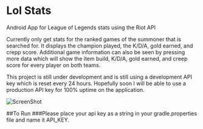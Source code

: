 # Lol Stats
Android App for League of Legends stats using the Riot API

Currently only get stats for the ranked games of the summoner that is searched for.  It displays the champion played, the K/D/A, gold earned, and crepp score.  Additional game information can also be seen by pressing more data which will show the item build, K/D/A, gold earned, and creep score for every player on both teams.

This project is still under development and is still using a development API key which is reset every 24 hours.  Hopefully soon I will be able to use a production API key for 100% uptime on the application.


![ScreenShot](https://raw.github.com/soaresb/LolStats/master/demoPicture.png)


##To Run
###Please place your api key as a string in your gradle.properties file and name it API_KEY. 
